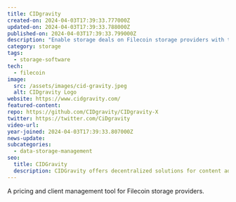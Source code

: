 ```yaml
---
title: CIDgravity
created-on: 2024-04-03T17:39:33.777000Z
updated-on: 2024-04-03T17:39:33.788000Z
published-on: 2024-04-03T17:39:33.799000Z
description: "Enable storage deals on Filecoin storage providers with tailored pricing."
category: storage
tags:
  - storage-software
tech:
  - filecoin
image:
  src: /assets/images/cid-gravity.jpeg
  alt: CIDgravity Logo
website: https://www.cidgravity.com/
featured-content:
repo: https://github.com/CIDgravity/CIDgravity-X
twitter: https://twitter.com/CiDgravity
video-url:
year-joined: 2024-04-03T17:39:33.807000Z
news-update:
subcategories:
  - data-storage-management
seo:
  title: CIDGravity
  description: CIDGravity offers decentralized solutions for content addressable storage.
---
```


A pricing and client management tool for Filecoin storage providers.
